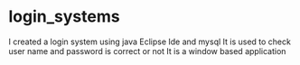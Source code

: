 # login_systems
I created a login system using java Eclipse Ide and mysql
It is used to check user name and password is correct or not
It is a window based application
